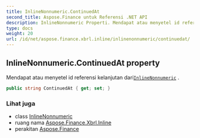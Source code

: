 ```yaml
---
title: InlineNonnumeric.ContinuedAt
second_title: Aspose.Finance untuk Referensi .NET API
description: InlineNonnumeric Properti. Mendapat atau menyetel id referensi kelanjutan dariInlineNonnumeric .
type: docs
weight: 20
url: /id/net/aspose.finance.xbrl.inline/inlinenonnumeric/continuedat/
---
```

## InlineNonnumeric.ContinuedAt property

Mendapat atau menyetel id referensi kelanjutan dari[`InlineNonnumeric`](../) .

```csharp
public string ContinuedAt { get; set; }
```

### Lihat juga

* class [InlineNonnumeric](../)
* ruang nama [Aspose.Finance.Xbrl.Inline](../../inlinenonnumeric/)
* perakitan [Aspose.Finance](../../../)


